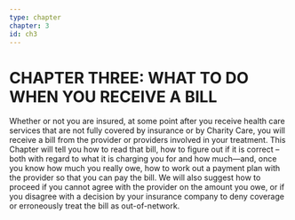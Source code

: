 ```yaml
---
type: chapter
chapter: 3
id: ch3
---
```


# CHAPTER THREE: WHAT TO DO WHEN YOU RECEIVE A BILL

Whether or not you are insured, at some point after you receive health care services that
are not fully covered by insurance or by Charity Care, you will receive a bill from the provider or
providers involved in your treatment. This Chapter will tell you how to read that bill, how to figure
out if it is correct – both with regard to what it is charging you for and how much—and, once
you know how much you really owe, how to work out a payment plan with the provider so that
you can pay the bill. We will also suggest how to proceed if you cannot agree with the provider
on the amount you owe, or if you disagree with a decision by your insurance company to deny
coverage or erroneously treat the bill as out-of-network.

